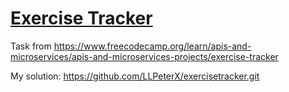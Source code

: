 # [Exercise Tracker](https://www.freecodecamp.org/learn/apis-and-microservices/apis-and-microservices-projects/exercise-tracker)

Task from  https://www.freecodecamp.org/learn/apis-and-microservices/apis-and-microservices-projects/exercise-tracker

My solution: https://github.com/LLPeterX/exercisetracker.git

